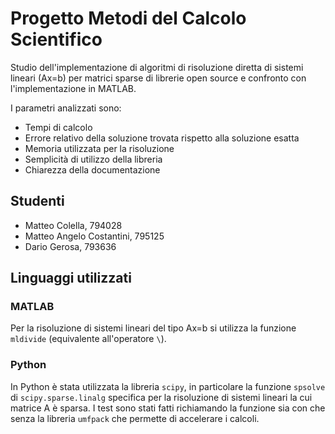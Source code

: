 # Progetto Metodi del Calcolo Scientifico

Studio dell'implementazione di algoritmi di risoluzione diretta di sistemi lineari (Ax=b) per matrici sparse di librerie open source e confronto con l'implementazione in MATLAB.

I parametri analizzati sono:

- Tempi di calcolo
- Errore relativo della soluzione trovata rispetto alla soluzione esatta
- Memoria utilizzata per la risoluzione
- Semplicità di utilizzo della libreria
- Chiarezza della documentazione

## Studenti

- Matteo Colella, 794028
- Matteo Angelo Costantini, 795125
- Dario Gerosa, 793636

## Linguaggi utilizzati

### MATLAB

Per la risoluzione di sistemi lineari del tipo Ax=b si utilizza la funzione `mldivide` (equivalente all'operatore `\`).

### Python

In Python è stata utilizzata la libreria `scipy`, in particolare la funzione `spsolve` di `scipy.sparse.linalg` specifica per la risoluzione di sistemi lineari la cui matrice A è sparsa. I test sono stati fatti richiamando la funzione sia con che senza la libreria `umfpack` che permette di accelerare i calcoli.
